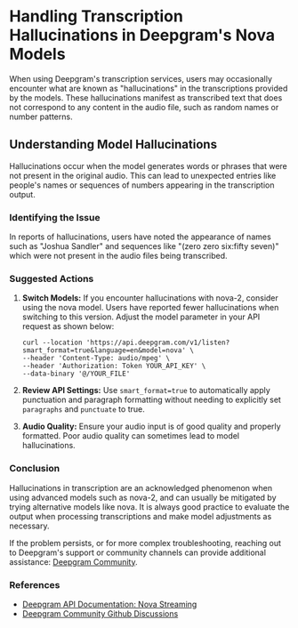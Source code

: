 # Handling Transcription Hallucinations in Deepgram's Nova Models

When using Deepgram's transcription services, users may occasionally encounter what are known as "hallucinations" in the transcriptions provided by the models. These hallucinations manifest as transcribed text that does not correspond to any content in the audio file, such as random names or number patterns.

## Understanding Model Hallucinations

Hallucinations occur when the model generates words or phrases that were not present in the original audio. This can lead to unexpected entries like people's names or sequences of numbers appearing in the transcription output.

### Identifying the Issue

In reports of hallucinations, users have noted the appearance of names such as "Joshua Sandler" and sequences like "(zero zero six:fifty seven)" which were not present in the audio files being transcribed.

### Suggested Actions

   1. **Switch Models:** If you encounter hallucinations with nova-2, consider using the nova model. Users have reported fewer hallucinations when switching to this version. Adjust the model parameter in your API request as shown below:

      ```shell
      curl --location 'https://api.deepgram.com/v1/listen?smart_format=true&language=en&model=nova' \
      --header 'Content-Type: audio/mpeg' \
      --header 'Authorization: Token YOUR_API_KEY' \
      --data-binary '@/YOUR_FILE'
      ```

   2. **Review API Settings:** Use `smart_format=true` to automatically apply punctuation and paragraph formatting without needing to explicitly set `paragraphs` and `punctuate` to true.

   3. **Audio Quality:** Ensure your audio input is of good quality and properly formatted. Poor audio quality can sometimes lead to model hallucinations.

### Conclusion

Hallucinations in transcription are an acknowledged phenomenon when using advanced models such as nova-2, and can usually be mitigated by trying alternative models like nova. It is always good practice to evaluate the output when processing transcriptions and make model adjustments as necessary.

If the problem persists, or for more complex troubleshooting, reaching out to Deepgram's support or community channels can provide additional assistance: [Deepgram Community](https://discord.gg/deepgram).

### References

- [Deepgram API Documentation: Nova Streaming](https://developers.deepgram.com/docs/getting-started-with-live-streaming-audio)
- [Deepgram Community Github Discussions](https://github.com/orgs/deepgram/discussions)